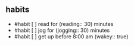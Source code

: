 
## habits

- #habit [ ] read for (reading:: 30) minutes
- #habit [ ] jog for (jogging:: 30) minutes
- #habit [ ] get up before 8:00 am (wakey:: true)
